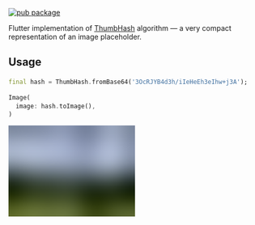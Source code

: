 [![pub package](https://img.shields.io/pub/v/flutter_thumbhash.svg)](https://pub.dev/packages/flutter_thumbhash)

Flutter implementation of [ThumbHash](https://evanw.github.io/thumbhash/) algorithm — a very compact representation of an image placeholder.

## Usage

```dart
final hash = ThumbHash.fromBase64('3OcRJYB4d3h/iIeHeEh3eIhw+j3A');
```

```dart
Image(
  image: hash.toImage(),
)
```

![resulting placeholder image](example/screenshots/example.webp)
